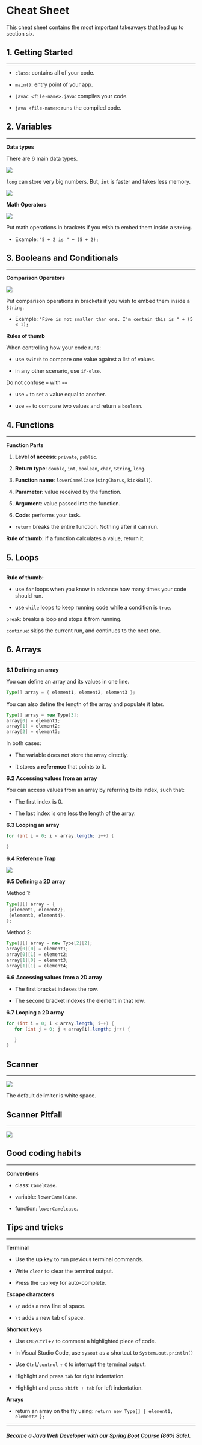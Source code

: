 # Cheat Sheet

This cheat sheet contains the most important takeaways that lead up to section six.

## **1\. Getting Started**
-----------------------

-   `class`: contains all of your code.

-   `main()`: entry point of your app.

-   `javac <file-name>.java`: compiles your code.

-   `java <file-name>`: runs the compiled code.

## **2\. Variables**
-----------------

**Data types**

There are 6 main data types.

![](https://firebasestorage.googleapis.com/v0/b/learnthepart-75aed.appspot.com/o/images%2F3d09e5e0-aeb9-43f0-83c2-fc2ba5ed2240?alt=media&token=44e844e4-103f-4450-a9d5-fc4cc8a53115)

`long` can store very big numbers. But, `int` is faster and takes less memory.

![](https://firebasestorage.googleapis.com/v0/b/learnthepart-75aed.appspot.com/o/images%2F1b8ba9d5-fe44-43a0-9cab-8a22ead4b1c3?alt=media&token=56913d7b-7da1-44d5-b556-6f1608b50caa)

**Math Operators**

![](https://firebasestorage.googleapis.com/v0/b/learnthepart-75aed.appspot.com/o/images%2F044224eb-290a-48d9-951a-e53bad47ff89?alt=media&token=0ae474e4-5048-4b71-9626-d178fb0c1ad5)

Put math operations in brackets if you wish to embed them inside a `String`.

-   Example: `"5 + 2 is " + (5 + 2);`

## **3\. Booleans and Conditionals**
---------------------------------

**Comparison Operators**

![](https://firebasestorage.googleapis.com/v0/b/learnthepart-75aed.appspot.com/o/images%2F52bc15b8-1081-46ef-9687-013831b8bbcc?alt=media&token=9c5928f9-27a5-4f41-b9ac-b595d5fb6d8d)

Put comparison operations in brackets if you wish to embed them inside a `String`.

-   Example: `"Five is not smaller than one. I'm certain this is " + (5 < 1);`

**Rules of thumb**

When controlling how your code runs:

-   use `switch` to compare one value against a list of values.

-   in any other scenario, use `if-else`.

Do not confuse `=` with `==`

-   use `=` to set a value equal to another.

-   use `==` to compare two values and return a `boolean`.

## **4\. Functions**
-----------------

**Function Parts**

1.  **Level of access**: `private`, `public`.

2.  **Return type**: `double`, `int`, `boolean`, `char`, `String`, `long`.

3.  **Function**  **name**: `lowerCamelCase` (`singChorus`, `kickBall`).

4.  **Parameter**: value received by the function.

5.  **Argument**: value passed into the function.

6.  **Code**: performs your task.

-   `return` breaks the entire function. Nothing after it can run.

**Rule of thumb:** if a function calculates a value, return it.

## **5\. Loops**
-------------

**Rule of thumb:**

-   use `for` loops when you know in advance how many times your code should run.

-   use `while` loops to keep running code while a condition is `true`.

`break`: breaks a loop and stops it from running.

`continue`: skips the current run, and continues to the next one.

## **6\. Arrays**
--------------

**6.1** **Defining an array**

You can define an array and its values in one line.

```java
Type[﻿] array = { element1, element2, element3 }﻿;
```

You can also define the length of the array and populate it later.

```java
Type[﻿] array = new Type﻿[﻿3﻿]﻿;
array[﻿0﻿] = element1;
array[﻿1﻿] = element2;
array[﻿2﻿] = element3;
```

In both cases:

-   The variable does not store the array directly.

-   It stores a **reference** that points to it.

**6.2** **Accessing values from an array**

You can access values from an array by referring to its index, such that:

-   The first index is 0.

-   The last index is one less the length of the array.

**6.3** **Looping an array**

```java
for (int i = 0﻿; i < array.length; i++﻿) {

}
```

**6.4** **Reference Trap**

![](https://firebasestorage.googleapis.com/v0/b/learnthepart-75aed.appspot.com/o/images%2Fa9d6fab3-dc12-414f-8218-026f594569ae?alt=media&token=ccdf1177-e4c9-4276-b81e-ff622b561e9c)

**6.5** **Defining a 2D array**

Method 1:

```java
Type[﻿]﻿[﻿] array = {
 {element1, element2}﻿,
 {element3, element4}﻿,
}﻿;
```

Method 2:

```java
Type[﻿]﻿[﻿] array = new Type﻿[﻿2﻿]﻿[﻿2﻿]﻿;
array[﻿0﻿]﻿[﻿0﻿] = element1;
array[﻿0﻿]﻿[﻿1﻿] = element2;
array[﻿1﻿]﻿[﻿0﻿] = element3;
array[﻿1﻿]﻿[﻿1﻿] = element4;
```

**6.6** **Accessing values from a 2D array**

-   The first bracket indexes the row.

-   The second bracket indexes the element in that row.

**6.7** **Looping a 2D array**

```java
for (int i = 0﻿; i < array.length; i++﻿) {
   for (int j = 0﻿; j < array[i]﻿.length; j++﻿) {

   }
}
```

## Scanner
-------

![](https://firebasestorage.googleapis.com/v0/b/learnthepart-75aed.appspot.com/o/images%2Fea49cedb-8268-4e6a-a933-6932b8ff5395?alt=media&token=821151c5-1d83-4143-983f-5accb6d33360)

The default delimiter is white space.

## Scanner Pitfall
---------------

![](https://firebasestorage.googleapis.com/v0/b/learnthepart-75aed.appspot.com/o/images%2F0ca74498-eea8-4766-8460-18bfcb83f79a?alt=media&token=8ca74ad2-c1d0-4df2-b263-579b7121a941)

## Good coding habits
------------------

**Conventions**

-   class: `CamelCase`.

-   variable: `lowerCamelCase`.

-   function: `lowerCamelcase`.

## Tips and tricks
---------------

**Terminal**

-   Use the **up** key to run previous terminal commands.

-   Write `clear` to clear the terminal output.

-   Press the `tab` key for auto-complete.

**Escape characters**

-   `\n` adds a new line of space.

-   `\t` adds a new tab of space.

**Shortcut keys**

-   Use `CMD/Ctrl`+`/` to comment a highlighted piece of code.

-   In Visual Studio Code, use `sysout` as a shortcut to `System.out.println()`

-   Use `Ctrl`/`control` + `C` to interrupt the terminal output.

-   Highlight and press `tab` for right indentation.

-   Highlight and press `shift + tab` for left indentation.

**Arrays**

-   return an array on the fly using: `return new Type[] { element1, element2 };`

----------
##### Become a Java Web Developer with our [Spring Boot Course](https://udemy-redirect-app.herokuapp.com/spring) (86% Sale).